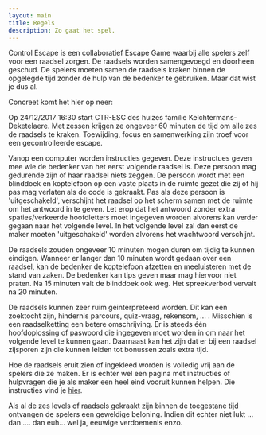 ```yaml
---
layout: main
title: Regels
description: Zo gaat het spel.
---
```


Control Escape is een collaboratief Escape Game waarbij alle spelers zelf voor een raadsel zorgen. 
De raadsels worden samengevoegd en doorheen geschud. De spelers moeten samen de raadsels kraken binnen de opgelegde tijd zonder de hulp van de bedenker te gebruiken. Maar dat wist je dus al.

Concreet komt het hier op neer:

Op 24/12/2017 16:30 start CTR-ESC des huizes familie Kelchtermans-Deketelaere. Met zessen krijgen ze ongeveer 60 minuten de tijd om alle zes de raadsels te kraken. Toewijding, focus en samenwerking zijn troef voor een gecontrolleerde escape.

Vanop een computer worden instructies gegeven. Deze instructues geven mee wie de bedenker van het eerst volgende raadsel is. Deze persoon mag gedurende zijn of haar raadsel niets zeggen. De persoon wordt met een blinddoek en koptelefoon op een vaste plaats in de ruimte gezet die zij of hij pas mag verlaten als de code is gekraakt. Pas als deze persoon is 'uitgeschakeld', verschijnt het raadsel op het scherm samen met de ruimte om het antwoord in te geven. Let erop dat het antwoord zonder extra spaties/verkeerde hoofdletters moet ingegeven worden alvorens kan verder gegaan naar het volgende level. In het volgende level zal dan eerst de maker moeten 'uitgeschakeld' worden alvorens het wachtwoord verschijnt.

De raadsels zouden ongeveer 10 minuten mogen duren om tijdig te kunnen eindigen. Wanneer er langer dan 10 minuten wordt gedaan over een raadsel, kan de bedenker de koptelefoon afzetten en meeluisteren met de stand van zaken. De bedenker kan tips geven maar mag hiervoor niet praten. Na 15 minuten valt de blinddoek ook weg. Het spreekverbod vervalt na 20 minuten.

De raadsels kunnen zeer ruim geinterpreteerd worden. Dit kan een zoektocht zijn, hindernis parcours, quiz-vraag, rekensom, ... . Misschien is een raadselketting een betere omschrijving. Er is steeds één hoofdoplossing of paswoord die ingegeven moet worden in om naar het volgende level te kunnen gaan. Daarnaast kan het zijn dat er bij een raadsel zijsporen zijn die kunnen leiden tot bonussen zoals extra tijd.

Hoe de raadsels eruit zien of ingekleed worden is volledig vrij aan de spelers die ze maken. Er is echter wel een pagina met instructies of hulpvragen die je als maker een heel eind vooruit kunnen helpen. Die instructies vind je [hier](./instructies.md).

Als al de zes levels of raadsels gekraakt zijn binnen de toegestane tijd ontvangen de spelers een geweldige beloning. Indien dit echter niet lukt ... dan .... dan euh... wel ja, eeuwige verdoemenis enzo.



